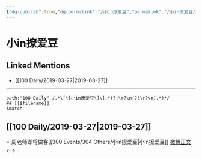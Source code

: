 ```yaml
---
{"dg-publish":true,"dg-permalink":"/小in撩爱豆","permalink":"/小in撩爱豆/"}
---
```


# 小in撩爱豆

## Linked Mentions
- [[100 Daily/2019-03-27\|2019-03-27]]


---

```expander
path:"100 Daily" /.*\[\[小in撩爱豆\]\].*(?:\r?\n(?!\r?\n).*)*/
## [[$filename]]
$match
```
## [[100 Daily/2019-03-27\|2019-03-27]]
⭐ 周老师即将做客[[300 Events/304 Others/小in撩爱豆\|小in撩爱豆]]
[微博正文](https://m.weibo.cn/6466290670/4354588959977501)
<-->